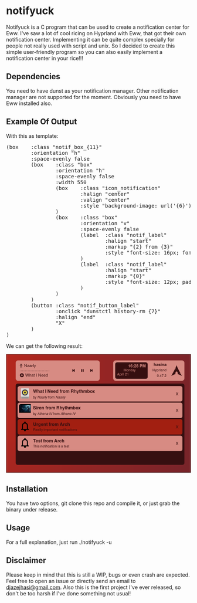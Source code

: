 # notifyuck
Notifyuck is a C program that can be used to create a notification center for Eww.
I've saw a lot of cool ricing on Hyprland with Eww, that got their own notification center.
Implementing it can be quite complex specially for people not really used with script and unix.
So I decided to create this simple user-friendly program so you can also easily implement a notification center in your rice!!!

## Dependencies
You need to have dunst as your notification manager. Other notification manager are not supported for the moment.
Obviously you need to have Eww installed also.

## Example Of Output
With this as template:
<pre>
(box	:class "notif_box_{11}"
        :orientation "h"
		:space-evenly false
		(box	:class "box"
				:orientation "h"
				:space-evenly false
				:width 550
				(box	:class "icon_notification"
						:halign "center"
						:valign "center"
						:style "background-image: url('{6}');"
				)
				(box	:class "box"
						:orientation "v"
						:space-evenly false
						(label	:class "notif_label"
								:halign "start"
								:markup "{2} from {3}"
								:style "font-size: 16px; font-weight: bold; padding-top: 12px;"
						)
						(label	:class "notif_label"
								:halign "start"
								:markup "{0}"
								:style "font-size: 12px; padding-top: 4px;"
						)
				)
		)
		(button	:class "notif_button_label"
				:onclick "dunstctl history-rm {7}"
				:halign "end"
				"X"
		)
)
</pre>
We can get the following result:

![Output Example](images/output_example.png)

## Installation
You have two options, git clone this repo and compile it, or just grab the binary under release.

## Usage
For a full explanation, just run ./notifyuck -u

## Disclaimer
Please keep in mind that this is still a WIP, bugs or even crash are expected.
Feel free to open an issue or directly send an email to djazejhasi@gmail.com.
Also this is the first project I've ever released, so don't be too harsh if I've done
something not usual!
